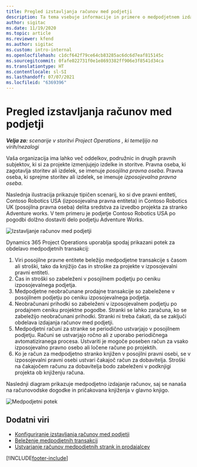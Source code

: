 ```yaml
---
title: Pregled izstavljanja računov med podjetji
description: Ta tema vsebuje informacije in primere o medpodjetnem izdajanju računov za projekte.
author: sigitac
ms.date: 11/19/2020
ms.topic: article
ms.reviewer: kfend
ms.author: sigitac
ms.custom: intro-internal
ms.openlocfilehash: c1dcf642f79ce64cb83285ac6dc6d7eaf815145c
ms.sourcegitcommit: 0fafe022731f0e1e8693382ff906e3f8541d34ca
ms.translationtype: HT
ms.contentlocale: sl-SI
ms.lasthandoff: 07/07/2021
ms.locfileid: "6369396"
---
```

# <a name="intercompany-invoicing-overview"></a>Pregled izstavljanja računov med podjetji

_**Velja za:** scenarije v storitvi Project Operations , ki temeljijo na virih/nezalogi_

Vaša organizacija ima lahko več oddelkov, podružnic in drugih pravnih subjektov, ki si za projekte izmenjujejo izdelke in storitve. Pravna oseba, ki zagotavlja storitev ali izdelek, se imenuje *posojilna pravna oseba*. Pravna oseba, ki sprejme storitev ali izdelek, se imenuje *izposojevalna pravna oseba*.

Naslednja ilustracija prikazuje tipičen scenarij, ko si dve pravni entiteti, Contoso Robotics USA (izposojevalna pravna entiteta) in Contoso Robotics UK (posojilna pravna oseba) delita sredstva za izvedbo projekta za stranko Adventure works. V tem primeru je podjetje Contoso Robotics USA po pogodbi dolžno dostaviti delo podjetju Adventure Works.

![Izstavljanje računov med podjetji](./media/IntercompanyScenario.png) 

Dynamics 365 Project Operations uporablja spodaj prikazani potek za obdelavo medpodjetnih transakcij:

1. Viri posojilne pravne entitete beležijo medpodjetne transakcije s časom ali stroški, tako da knjižijo čas in stroške za projekte v izposojevalni pravni entiteti.
2. Čas in stroški so zabeleženi v posojilnem podjetju po ceniku izposojevalnega podjetja.
3. Medpodjetne neobračunane prodajne transakcije so zabeležene v posojilnem podjetju po ceniku izposojevalnega podjetja.
4. Neobračunani prihodki so zabeleženi v izposojevalnem podjetju po prodajnem ceniku projektne pogodbe. Stranki se lahko zaračuna, ko se zabeležijo neobračunani prihodki. Stranki ni treba čakati, da se zaključi obdelava izdajanja računov med podjetji.
5. Medpodjetni računi za stranke se periodično ustvarjajo v posojilnem podjetju. Računi se ustvarjajo ročno ali z uporabo periodičnega avtomatiziranega procesa. Ustvariti je mogoče poseben račun za vsako izposojevalno pravno osebo ali ločene račune po projektih.
6. Ko je račun za medpodjetno stranko knjižen v posojilni pravni osebi, se v izposojevalni pravni osebi ustvari čakajoč račun za dobavitelja. Stroški na čakajočem računu za dobavitelja bodo zabeleženi v podknjigi projekta ob knjiženju računa.

Naslednji diagram prikazuje medpodjetno izdajanje računov, saj se nanaša na računovodske dogodke in pričakovana knjiženja v glavno knjigo.

![Medpodjetni potek](./media/IntercompanyFlow.png)

## <a name="additional-resources"></a>Dodatni viri

- [Konfiguriranje izstavljanja računov med podjetji](configure-intercompany-invoicing.md)
- [Beleženje medpodjetnih transakcij](create-intercompany-transactions.md)
- [Ustvarjanje računov medpodjetnih strank in prodajalcev](create-intercompany-customer-vendor-invoices.md)


[!INCLUDE[footer-include](../includes/footer-banner.md)]